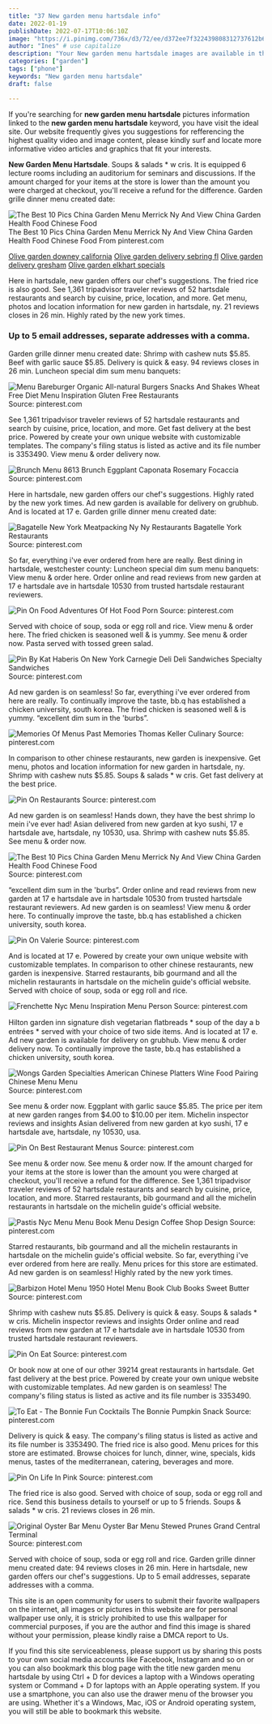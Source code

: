 ```yaml
---
title: "37 New garden menu hartsdale info"
date: 2022-01-19
publishDate: 2022-07-17T10:06:10Z
image: "https://i.pinimg.com/736x/d3/72/ee/d372ee7f322439808312737612b6e3e5.jpg"
author: "Ines" # use capitalize
description: "Your New garden menu hartsdale images are available in this site. New garden menu hartsdale are a topic that is being searched for and liked by netizens now. You can Download the New garden menu hartsdale files here. Download all free images."
categories: ["garden"]
tags: ["phone"]
keywords: "New garden menu hartsdale"
draft: false

---
```


If you're searching for **new garden menu hartsdale** pictures information linked to the **new garden menu hartsdale** keyword, you have visit the ideal  site.  Our website frequently  gives you  suggestions  for refferencing  the highest  quality video and image  content, please kindly surf and locate more informative video articles and graphics  that fit your interests.

**New Garden Menu Hartsdale**. Soups &amp; salads * w cris. It is equipped 6 lecture rooms including an auditorium for seminars and discussions. If the amount charged for your items at the store is lower than the amount you were charged at checkout, you&#039;ll receive a refund for the difference. Garden grille dinner menu created date:

![The Best 10 Pics China Garden Menu Merrick Ny And View China Garden Health Food Chinese Food](https://i.pinimg.com/originals/89/a0/70/89a0704181a5dddba33b3ff553a74ad6.jpg "The Best 10 Pics China Garden Menu Merrick Ny And View China Garden Health Food Chinese Food")
The Best 10 Pics China Garden Menu Merrick Ny And View China Garden Health Food Chinese Food From pinterest.com

[Olive garden downey california](/olive-garden-downey-california/)
[Olive garden delivery sebring fl](/olive-garden-delivery-sebring-fl/)
[Olive garden delivery gresham](/olive-garden-delivery-gresham/)
[Olive garden elkhart specials](/olive-garden-elkhart-specials/)

Here in hartsdale, new garden offers our chef&#039;s suggestions. The fried rice is also good. See 1,361 tripadvisor traveler reviews of 52 hartsdale restaurants and search by cuisine, price, location, and more. Get menu, photos and location information for new garden in hartsdale, ny. 21 reviews closes in 26 min. Highly rated by the new york times.

### Up to 5 email addresses, separate addresses with a comma.

Garden grille dinner menu created date: Shrimp with cashew nuts $5.85. Beef with garlic sauce $5.85. Delivery is quick &amp; easy. 94 reviews closes in 26 min. Luncheon special dim sum menu banquets:


![Menu Bareburger Organic All-natural Burgers Snacks And Shakes Wheat Free Diet Menu Inspiration Gluten Free Restaurants](https://i.pinimg.com/originals/84/d8/0c/84d80c04f986e3783d2e511fb10c889d.jpg "Menu Bareburger Organic All-natural Burgers Snacks And Shakes Wheat Free Diet Menu Inspiration Gluten Free Restaurants")
Source: pinterest.com

See 1,361 tripadvisor traveler reviews of 52 hartsdale restaurants and search by cuisine, price, location, and more. Get fast delivery at the best price. Powered by create your own unique website with customizable templates. The company&#039;s filing status is listed as active and its file number is 3353490. View menu &amp; order delivery now.

![Brunch Menu 8613 Brunch Eggplant Caponata Rosemary Focaccia](https://i.pinimg.com/originals/22/24/ef/2224ef90fac56acf9017c5e46243b4ea.jpg "Brunch Menu 8613 Brunch Eggplant Caponata Rosemary Focaccia")
Source: pinterest.com

Here in hartsdale, new garden offers our chef&#039;s suggestions. Highly rated by the new york times. Ad new garden is available for delivery on grubhub. And is located at 17 e. Garden grille dinner menu created date:

![Bagatelle New York Meatpacking Ny Ny Restaurants Bagatelle York Restaurants](https://i.pinimg.com/736x/a8/9e/4e/a89e4eced90427ef920308c510ad0d0f--restaurants.jpg "Bagatelle New York Meatpacking Ny Ny Restaurants Bagatelle York Restaurants")
Source: pinterest.com

So far, everything i&#039;ve ever ordered from here are really. Best dining in hartsdale, westchester county: Luncheon special dim sum menu banquets: View menu &amp; order here. Order online and read reviews from new garden at 17 e hartsdale ave in hartsdale 10530 from trusted hartsdale restaurant reviewers.

![Pin On Food Adventures Of Hot Food Porn](https://i.pinimg.com/originals/1f/35/88/1f3588b24739f48e3cd7b6fec9501554.jpg "Pin On Food Adventures Of Hot Food Porn")
Source: pinterest.com

Served with choice of soup, soda or egg roll and rice. View menu &amp; order here. The fried chicken is seasoned well &amp; is yummy. See menu &amp; order now. Pasta served with tossed green salad.

![Pin By Kat Haberis On New York Carnegie Deli Deli Sandwiches Specialty Sandwiches](https://i.pinimg.com/736x/56/ce/74/56ce749dc370dc63275603939ee6ee01--ny--meat.jpg "Pin By Kat Haberis On New York Carnegie Deli Deli Sandwiches Specialty Sandwiches")
Source: pinterest.com

Ad new garden is on seamless! So far, everything i&#039;ve ever ordered from here are really. To continually improve the taste, bb.q has established a chicken university, south korea. The fried chicken is seasoned well &amp; is yummy. “excellent dim sum in the &#039;burbs”.

![Memories Of Menus Past Memories Thomas Keller Culinary](https://i.pinimg.com/736x/91/ac/f8/91acf82a559c9694732a6fec89593eb3--thomas-keller-menus.jpg "Memories Of Menus Past Memories Thomas Keller Culinary")
Source: pinterest.com

In comparison to other chinese restaurants, new garden is inexpensive. Get menu, photos and location information for new garden in hartsdale, ny. Shrimp with cashew nuts $5.85. Soups &amp; salads * w cris. Get fast delivery at the best price.

![Pin On Restaurants](https://i.pinimg.com/originals/64/8b/02/648b0222729c06d2f895f06e2b9abb33.jpg "Pin On Restaurants")
Source: pinterest.com

Ad new garden is on seamless! Hands down, they have the best shrimp lo mein i&#039;ve ever had! Asian delivered from new garden at kyo sushi, 17 e hartsdale ave, hartsdale, ny 10530, usa. Shrimp with cashew nuts $5.85. See menu &amp; order now.

![The Best 10 Pics China Garden Menu Merrick Ny And View China Garden Health Food Chinese Food](https://i.pinimg.com/originals/89/a0/70/89a0704181a5dddba33b3ff553a74ad6.jpg "The Best 10 Pics China Garden Menu Merrick Ny And View China Garden Health Food Chinese Food")
Source: pinterest.com

“excellent dim sum in the &#039;burbs”. Order online and read reviews from new garden at 17 e hartsdale ave in hartsdale 10530 from trusted hartsdale restaurant reviewers. Ad new garden is on seamless! View menu &amp; order here. To continually improve the taste, bb.q has established a chicken university, south korea.

![Pin On Valerie](https://i.pinimg.com/736x/52/5e/60/525e60bfaab06f42f54628492705c683.jpg "Pin On Valerie")
Source: pinterest.com

And is located at 17 e. Powered by create your own unique website with customizable templates. In comparison to other chinese restaurants, new garden is inexpensive. Starred restaurants, bib gourmand and all the michelin restaurants in hartsdale on the michelin guide&#039;s official website. Served with choice of soup, soda or egg roll and rice.

![Frenchette Nyc Menu Inspiration Menu Person](https://i.pinimg.com/originals/14/4b/d1/144bd15d2bbb912b37b7ba0a7bf7fede.png "Frenchette Nyc Menu Inspiration Menu Person")
Source: pinterest.com

Hilton garden inn signature dish vegetarian ﬂatbreads * soup of the day a b entrées * served with your choice of two side items. And is located at 17 e. Ad new garden is available for delivery on grubhub. View menu &amp; order delivery now. To continually improve the taste, bb.q has established a chicken university, south korea.

![Wongs Garden Specialties American Chinese Platters Wine Food Pairing Chinese Menu Menu](https://i.pinimg.com/originals/a1/5d/03/a15d03e7537be95c5bbc68b692627afe.jpg "Wongs Garden Specialties American Chinese Platters Wine Food Pairing Chinese Menu Menu")
Source: pinterest.com

See menu &amp; order now. Eggplant with garlic sauce $5.85. The price per item at new garden ranges from $4.00 to $10.00 per item. Michelin inspector reviews and insights Asian delivered from new garden at kyo sushi, 17 e hartsdale ave, hartsdale, ny 10530, usa.

![Pin On Best Restaurant Menus](https://i.pinimg.com/originals/a3/c7/97/a3c7979b5761a8425ecd445f278c4a13.png "Pin On Best Restaurant Menus")
Source: pinterest.com

See menu &amp; order now. See menu &amp; order now. If the amount charged for your items at the store is lower than the amount you were charged at checkout, you&#039;ll receive a refund for the difference. See 1,361 tripadvisor traveler reviews of 52 hartsdale restaurants and search by cuisine, price, location, and more. Starred restaurants, bib gourmand and all the michelin restaurants in hartsdale on the michelin guide&#039;s official website.

![Pastis Nyc Menu Menu Book Menu Design Coffee Shop Design](https://i.pinimg.com/736x/b2/b3/d6/b2b3d6e4eea2549fa41f1f7b6a7299e9--poivre-menus.jpg "Pastis Nyc Menu Menu Book Menu Design Coffee Shop Design")
Source: pinterest.com

Starred restaurants, bib gourmand and all the michelin restaurants in hartsdale on the michelin guide&#039;s official website. So far, everything i&#039;ve ever ordered from here are really. Menu prices for this store are estimated. Ad new garden is on seamless! Highly rated by the new york times.

![Barbizon Hotel Menu 1950 Hotel Menu Book Club Books Sweet Butter](https://i.pinimg.com/originals/bd/a1/9b/bda19b57225cebe5630a393ab235db4d.jpg "Barbizon Hotel Menu 1950 Hotel Menu Book Club Books Sweet Butter")
Source: pinterest.com

Shrimp with cashew nuts $5.85. Delivery is quick &amp; easy. Soups &amp; salads * w cris. Michelin inspector reviews and insights Order online and read reviews from new garden at 17 e hartsdale ave in hartsdale 10530 from trusted hartsdale restaurant reviewers.

![Pin On Eat](https://i.pinimg.com/originals/4b/11/5a/4b115a891735b4e828ab7f8c854594ed.png "Pin On Eat")
Source: pinterest.com

Or book now at one of our other 39214 great restaurants in hartsdale. Get fast delivery at the best price. Powered by create your own unique website with customizable templates. Ad new garden is on seamless! The company&#039;s filing status is listed as active and its file number is 3353490.

![To Eat - The Bonnie Fun Cocktails The Bonnie Pumpkin Snack](https://i.pinimg.com/originals/a5/b6/6a/a5b66ab89afe0470d9fb0e72bebd7cae.jpg "To Eat - The Bonnie Fun Cocktails The Bonnie Pumpkin Snack")
Source: pinterest.com

Delivery is quick &amp; easy. The company&#039;s filing status is listed as active and its file number is 3353490. The fried rice is also good. Menu prices for this store are estimated. Browse choices for lunch, dinner, wine, specials, kids menus, tastes of the mediterranean, catering, beverages and more.

![Pin On Life In Pink](https://i.pinimg.com/originals/eb/7c/4a/eb7c4a65fd1c8f9c3161ecafb56b2d4b.jpg "Pin On Life In Pink")
Source: pinterest.com

The fried rice is also good. Served with choice of soup, soda or egg roll and rice. Send this business details to yourself or up to 5 friends. Soups &amp; salads * w cris. 21 reviews closes in 26 min.

![Original Oyster Bar Menu Oyster Bar Menu Stewed Prunes Grand Central Terminal](https://i.pinimg.com/736x/d3/72/ee/d372ee7f322439808312737612b6e3e5.jpg "Original Oyster Bar Menu Oyster Bar Menu Stewed Prunes Grand Central Terminal")
Source: pinterest.com

Served with choice of soup, soda or egg roll and rice. Garden grille dinner menu created date: 94 reviews closes in 26 min. Here in hartsdale, new garden offers our chef&#039;s suggestions. Up to 5 email addresses, separate addresses with a comma.

This site is an open community for users to submit their favorite wallpapers on the internet, all images or pictures in this website are for personal wallpaper use only, it is stricly prohibited to use this wallpaper for commercial purposes, if you are the author and find this image is shared without your permission, please kindly raise a DMCA report to Us.

If you find this site serviceableness, please support us by sharing this posts to your own social media accounts like Facebook, Instagram and so on or you can also bookmark this blog page with the title new garden menu hartsdale by using Ctrl + D for devices a laptop with a Windows operating system or Command + D for laptops with an Apple operating system. If you use a smartphone, you can also use the drawer menu of the browser you are using. Whether it's a Windows, Mac, iOS or Android operating system, you will still be able to bookmark this website.
